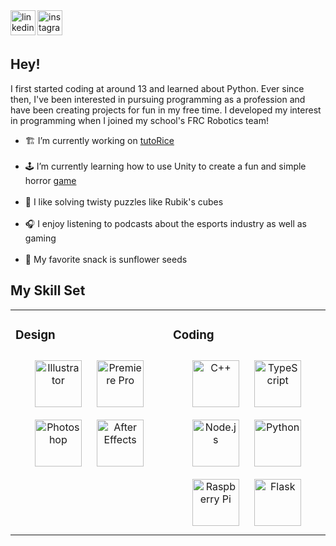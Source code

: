 <a href="https://instagram.com/thehassanali2" target="_blank">
<img src=https://img.shields.io/badge/thehassanali2-E4405F?&style=for-the-badge&logo=instagram&logoColor=white alt=instagram style="margin-bottom: 5px;" height = "40"/>
</a>
<a href="https://www.instagram.com/ldh_codeclub/" target="_blank">
    <img align="left" src=https://img.shields.io/badge/LDH_CodeClub-E4405F?style=for-the-badge&logo=instagram&logoColor=white alt=linkedin style="margin-bottom: 5px;" height="40"/>
  </a>  

<br/>  

## Hey!  
<p>
I first started coding at around 13 and learned about Python. Ever since then, I've been interested in pursuing programming as a profession and have been creating projects for fun in my free time. I developed my interest in programming when I joined my school's FRC Robotics team!  
</p>

<ul>

<li> 🏗️ I’m currently working on <a href="https://github.com/Daggerpov/tutoRice-bot">tutoRice</a> </li></br>
  

<li> 🕹️ I’m currently learning how to use Unity to create a fun and simple horror <a href="https://github.com/TheHassanAli2/Garden-Out">game</a> </li></br>
  

<li> 🧩 I like solving twisty puzzles like Rubik's cubes </li></br>
  

<li> 🎧 I enjoy listening to podcasts about the esports industry as well as gaming </li></br>
  

<li> 🌻 My favorite snack is sunflower seeds </li> </ul>


## My Skill Set  
<table><tr><td valign="top" width="50%">



### Design  
<div align="center">  
<img style="margin: 10px" src="https://profilinator.rishav.dev/skills-assets/adobe_illustrator-icon.svg" alt="Illustrator" height="75" />  
<img style="margin: 10px" src="https://profilinator.rishav.dev/skills-assets/adobepremierepro.png" alt="Premiere Pro" height="75" />  
<img style="margin: 10px" src="https://profilinator.rishav.dev/skills-assets/photoshop-plain.svg" alt="Photoshop" height="75" />  
<img style="margin: 10px" src="https://profilinator.rishav.dev/skills-assets/aftereffects.png" alt="After Effects" height="75" />  
</div>

</td><td valign="top" width="50%">



### Coding  
<div align="center">  
<img style="margin: 10px" src="https://profilinator.rishav.dev/skills-assets/cplusplus-original.svg" alt="C++" height="75" />  
<img style="margin: 10px" src="https://profilinator.rishav.dev/skills-assets/typescript-original.svg" alt="TypeScript" height="75" />  
<img style="margin: 10px" src="https://profilinator.rishav.dev/skills-assets/nodejs-original-wordmark.svg" alt="Node.js" height="75" />  
<img style="margin: 10px" src="https://profilinator.rishav.dev/skills-assets/python-original.svg" alt="Python" height="75" />  
<img style="margin: 10px" src="https://profilinator.rishav.dev/skills-assets/raspberrypi.png" alt="Raspberry Pi" height="75" />  
<img style="margin: 10px" src="https://profilinator.rishav.dev/skills-assets/flask.png" alt="Flask" height="75" />  
</div>

</td></tr></table>  

<br/>  

  

<br/>  


<br />


